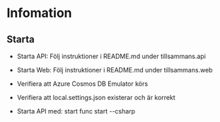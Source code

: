 # Infomation

## Starta
* Starta API: Följ instruktioner i README.md under tillsammans.api
* Starta Web: Följ instruktioner i README.md under tillsammans.web

* Verifiera att Azure Cosmos DB Emulator körs
* Verifiera att local.settings.json existerar och är korrekt
* Starta API med: start func start --csharp